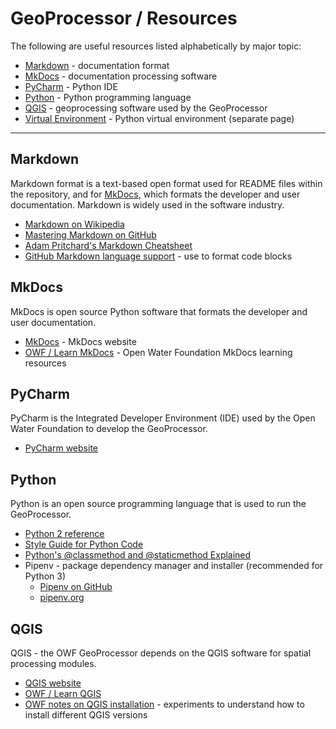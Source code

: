 # GeoProcessor / Resources #

The following are useful resources listed alphabetically by major topic:


* [Markdown](#markdown) - documentation format
* [MkDocs](#mkdocs) - documentation processing software
* [PyCharm](#pycharm) - Python IDE
* [Python](#python) - Python programming language
* [QGIS](#qgis) - geoprocessing software used by the GeoProcessor
* [Virtual Environment](virtualenv-notes) - Python virtual environment (separate page)

-----------------

## Markdown ##

Markdown format is a text-based open format used for README files within the repository,
and for [MkDocs](#mkdocs), which formats the developer and user documentation.
Markdown is widely used in the software industry.

* [Markdown on Wikipedia](https://en.wikipedia.org/wiki/Markdown)
* [Mastering Markdown on GitHub](https://guides.github.com/features/mastering-markdown/)
* [Adam Pritchard's Markdown Cheatsheet](https://github.com/adam-p/markdown-here/wiki/Markdown-Cheatsheet)
* [GitHub Markdown language support](https://github.com/github/linguist/blob/master/lib/linguist/languages.yml) - use to format code blocks

## MkDocs ##

MkDocs is open source Python software that formats the developer and user documentation.

* [MkDocs](http://www.mkdocs.org/) - MkDocs website
* [OWF / Learn MkDocs](http://learn.openwaterfoundation.org/owf-learn-mkdocs/) - Open Water Foundation MkDocs learning resources

## PyCharm ##

PyCharm is the Integrated Developer Environment (IDE) used by the Open Water Foundation to develop the GeoProcessor.

* [PyCharm website](https://www.jetbrains.com/pycharm/)

## Python ##

Python is an open source programming language that is used to run the GeoProcessor.

* [Python 2 reference](https://docs.python.org/2/index.html)
* [Style Guide for Python Code](https://www.python.org/dev/peps/pep-0008/)
* [Python's @classmethod and @staticmethod Explained](http://stackabuse.com/pythons-classmethod-and-staticmethod-explained/)
* Pipenv - package dependency manager and installer (recommended for Python 3)
	+ [Pipenv on GitHub](https://github.com/pypa/pipenv)
	+ [pipenv.org](https://docs.pipenv.org/)

## QGIS ##

QGIS - the OWF GeoProcessor depends on the QGIS software for spatial processing modules.

* [QGIS website](https://www.qgis.org)
* [OWF / Learn QGIS](http://learn.openwaterfoundation.org/owf-learn-qgis/)
* [OWF notes on QGIS installation](qgis-version-install-experiments) - experiments to understand how to install different QGIS versions
